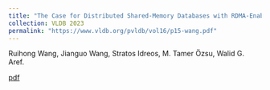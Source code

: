 ```yaml
---
title: "The Case for Distributed Shared-Memory Databases with RDMA-Enabled Memory Disaggregation."
collection: VLDB 2023
permalink: "https://www.vldb.org/pvldb/vol16/p15-wang.pdf"
---
```


Ruihong Wang, Jianguo Wang, Stratos Idreos, M. Tamer Özsu, Walid G. Aref.

[pdf](https://www.vldb.org/pvldb/vol16/p15-wang.pdf)
